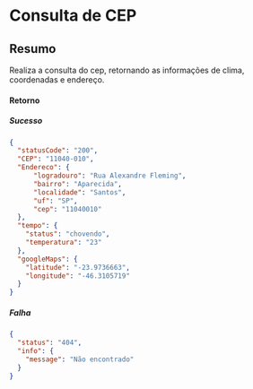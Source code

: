# Consulta de CEP

## Resumo
Realiza a consulta do cep, retornando as informações de clima, coordenadas e endereço.

#### Retorno 

##### Sucesso
```json
{
  "statusCode": "200",
  "CEP": "11040-010",
  "Endereco": {
      "logradouro": "Rua Alexandre Fleming",
      "bairro": "Aparecida",
      "localidade": "Santos",
      "uf": "SP",
      "cep": "11040010"
  },
  "tempo": {
    "status": "chovendo",
    "temperatura": "23"
  },
  "googleMaps": {
    "latitude": "-23.9736663",
    "longitude": "-46.3105719"
  }
}
```

##### Falha
```json
{
  "status": "404",
  "info": {
    "message": "Não encontrado"
  }
}
```